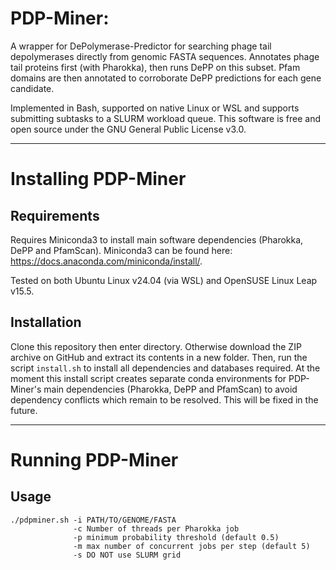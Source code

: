 # PDP-Miner: 
A wrapper for DePolymerase-Predictor for searching phage tail depolymerases directly from genomic FASTA sequences. Annotates phage tail proteins first (with Pharokka), then runs DePP on this subset. Pfam domains are then annotated to corroborate DePP predictions for each gene candidate.

Implemented in Bash, supported on native Linux or WSL and supports submitting subtasks to a SLURM workload queue. This software is free and open source under the GNU General Public License v3.0.

---

# Installing PDP-Miner

## Requirements
Requires Miniconda3 to install main software dependencies (Pharokka, DePP and PfamScan). Miniconda3 can be found here: https://docs.anaconda.com/miniconda/install/. 

Tested on both Ubuntu Linux v24.04 (via WSL) and OpenSUSE Linux Leap v15.5.

## Installation
Clone this repository then enter directory. Otherwise download the ZIP archive on GitHub and extract its contents in a new folder. Then, run the script `install.sh` to install all dependencies and databases required. At the moment this install script creates separate conda environments for PDP-Miner's main dependencies (Pharokka, DePP and PfamScan) to avoid dependency conflicts which remain to be resolved. This will be fixed in the future.

---

# Running PDP-Miner

## Usage

```
./pdpminer.sh -i PATH/TO/GENOME/FASTA
              -c Number of threads per Pharokka job
              -p minimum probability threshold (default 0.5)
              -m max number of concurrent jobs per step (default 5)
              -s DO NOT use SLURM grid
```


